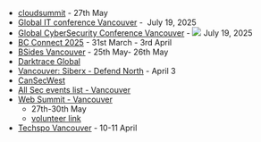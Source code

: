 - [cloudsummit](https://cloudsummit.ca/) - 27th May
- [Global IT conference Vancouver](https://globalconference.ca/conference/30th-global-conference-on-information-technology-and-computer-science/) -  July 19, 2025
- [Global CyberSecurity Conference Vancouver](https://globalconference.ca/conference/39th-global-conference-on-cyber-security-and-cloud-engineering/) - ![](https://globalconference.ca/wp-content/uploads/2022/12/calendar-icon.png) July 19, 2025
- [BC Connect 2025](https://www.bc.net/connect/2025-connect-schedule) - 31st March - 3rd April
- [BSides Vancouver](https://www.bsidesvancouver.com/) - 25th May- 26th May
- [Darktrace Global](https://darktrace.com/live#City)
- [Vancouver: Siberx - Defend North](https://siberx.org/event/operation-defend-the-north-2025-vancouver/) - April 3
- [CanSecWest](https://www.secwest.net/venue-details)
- [All Sec events list - Vancouver](https://kobalt.io/vancouver-security-events/)
- [Web Summit - Vancouver](https://vancouver.websummit.com/volunteers/) 
	- 27th-30th May 
	- [volunteer link](https://sites.google.com/websummit.com/wsvan25volunteerportalappl/application/application-process)
- [Techspo Vancouver](https://techspovancouver.ca/volunteer/) - 10-11 April